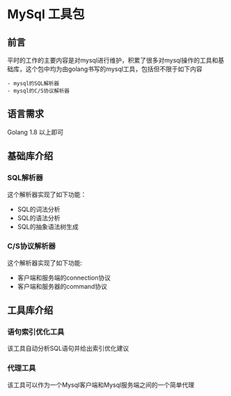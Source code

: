 # MySql 工具包


## 前言

平时的工作的主要内容是对mysql进行维护，积累了很多对mysql操作的工具和基础库，这个包中均为由golang书写的mysql工具，包括但不限于如下内容

    - mysql的SQL解析器
    - mysql的C/S协议解析器


## 语言需求

Golang 1.8 以上即可

## 基础库介绍

### SQL解析器

这个解析器实现了如下功能：

- SQL的词法分析
- SQL的语法分析
- SQL的抽象语法树生成

### C/S协议解析器

这个解析器实现了如下功能:

- 客户端和服务端的connection协议
- 客户端和服务器的command协议

## 工具库介绍

### 语句索引优化工具

该工具自动分析SQL语句并给出索引优化建议

### 代理工具

该工具可以作为一个Mysql客户端和Mysql服务端之间的一个简单代理

